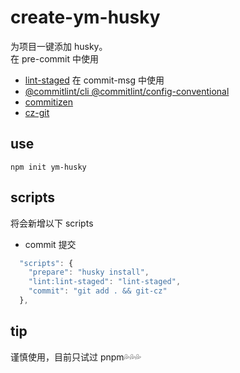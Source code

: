 <!--
 * @Desc:
 * @Author: 曾茹菁
 * @Date: 2022-09-01 15:15:40
 * @LastEditors: 曾茹菁
 * @LastEditTime: 2022-09-01 15:48:17
-->

# create-ym-husky

为项目一键添加 husky。  
在 pre-commit 中使用

- [lint-staged](https://www.npmjs.com/package/lint-staged)
  在 commit-msg 中使用
- [@commitlint/cli @commitlint/config-conventional](https://commitlint.js.org/#/)
- [commitizen](https://www.npmjs.com/package/commitizen)
- [cz-git](https://cz-git.qbb.sh/zh/guide/)

## use

```
npm init ym-husky
```

## scripts

将会新增以下 scripts

- commit 提交

```js
  "scripts": {
    "prepare": "husky install",
    "lint:lint-staged": "lint-staged",
    "commit": "git add . && git-cz"
  },
```

## tip

谨慎使用，目前只试过 pnpm💦💦💦
